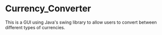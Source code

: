 # Currency_Converter
This is a GUI using Java's swing library to allow users to convert between different types of currencies.

